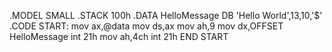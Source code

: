 
.MODEL SMALL
.STACK 100h
.DATA
HelloMessage DB 'Hello World',13,10,'$'
.CODE
START:
mov ax,@data
mov ds,ax
mov ah,9
mov dx,OFFSET HelloMessage
int 21h
mov ah,4ch
int 21h
END START
